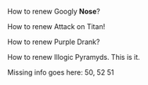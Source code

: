 How to renew Googly **Nose**?

How to renew Attack on Titan!

How to renew Purple Drank?

How to renew Illogic Pyramyds. This is it.

Missing info goes here: 50, 52 51
